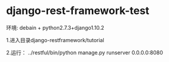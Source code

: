# django-rest-framework-test
环境: debain + python2.7.3+django1.10.2

1.进入目录django-restframework/tutorial

2.运行： ../restful/bin/python manage.py runserver 0.0.0.0:8080
